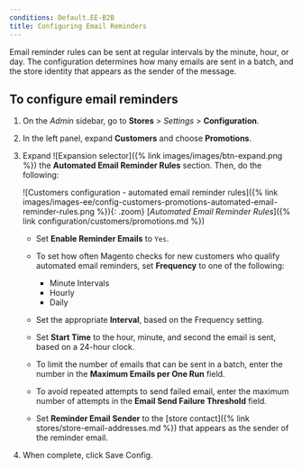 ```yaml
---
conditions: Default.EE-B2B
title: Configuring Email Reminders
---
```


Email reminder rules can be sent at regular intervals by the minute, hour, or day. The configuration determines how many emails are sent in a batch, and the store identity that appears as the sender of the message.

## To configure email reminders

1. On the _Admin_ sidebar, go to **Stores** > _Settings_ > **Configuration**.

1. In the left panel, expand **Customers** and choose **Promotions**.

1. Expand ![Expansion selector]({% link images/images/btn-expand.png %}) the **Automated Email Reminder Rules** section. Then, do the following:

    ![Customers configuration - automated email reminder rules]({% link images/images-ee/config-customers-promotions-automated-email-reminder-rules.png %}){: .zoom}
    [_Automated Email Reminder Rules_]({% link configuration/customers/promotions.md %})

    - Set **Enable Reminder Emails** to `Yes`.

    - To set how often Magento checks for new customers who qualify automated email reminders, set **Frequency** to one of the following:

        - Minute Intervals
        - Hourly
        - Daily

    - Set the appropriate **Interval**, based on the Frequency setting.

    - Set **Start Time** to the hour, minute, and second the email is sent, based on a 24-hour clock.

    - To limit the number of emails that can be sent in a batch, enter the number in the **Maximum Emails per One Run** field.

    - To avoid repeated attempts to send failed email, enter the maximum number of attempts in the **Email Send Failure Threshold** field.

    - Set **Reminder Email Sender** to the [store contact]({% link stores/store-email-addresses.md %}) that appears as the sender of the reminder email.

1. When complete, click <span class="btn">Save Config</span>.
